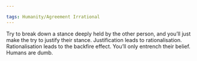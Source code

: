 ```yaml
---

tags: Humanity/Agreement Irrational 
---
```


Try to break down a stance deeply held by the other person, and you’ll just make the try to justify their stance. Justification leads to rationalisation. Rationalisation leads to the backfire effect. You’ll only entrench their belief. Humans are dumb.
